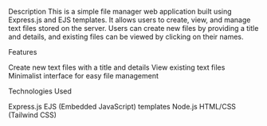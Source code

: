 Description
This is a simple file manager web application built using Express.js and EJS templates. It allows users to create, view, and manage text files stored on the server. Users can create new files by providing a title and details, and existing files can be viewed by clicking on their names.

Features

Create new text files with a title and details
View existing text files
Minimalist interface for easy file management

Technologies Used

Express.js
EJS (Embedded JavaScript) templates
Node.js
HTML/CSS (Tailwind CSS)
